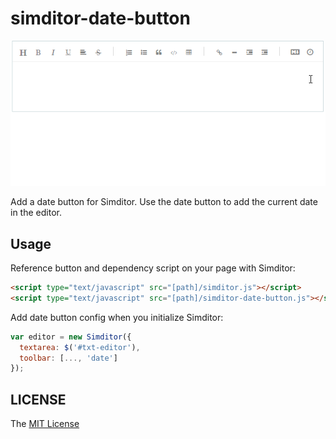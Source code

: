# simditor-date-button

<p align="center">
  <img src="https://raw.githubusercontent.com/projecao/simditor-date-button/master/simditor-date-button.gif" alt="simditor-date-button.gif">
</p>

Add a date button for Simditor. Use the date button to add the current date in the editor.

## Usage 

Reference button and dependency script on your page with Simditor:

```html
<script type="text/javascript" src="[path]/simditor.js"></script>
<script type="text/javascript" src="[path]/simditor-date-button.js"></script>
```

Add date button config when you initialize Simditor:

```js
var editor = new Simditor({
  textarea: $('#txt-editor'),
  toolbar: [..., 'date']
});
```

## LICENSE

The [MIT License](LICENSE)
